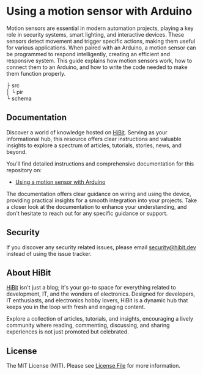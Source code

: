 # Using a motion sensor with Arduino
Motion sensors are essential in modern automation projects, playing a key role in security systems, smart lighting, and interactive devices. These sensors detect movement and trigger specific actions, making them useful for various applications. When paired with an Arduino, a motion sensor can be programmed to respond intelligently, creating an efficient and responsive system. This guide explains how motion sensors work, how to connect them to an Arduino, and how to write the code needed to make them function properly.  

├ src  
│  └ pir  
└ schema  

## Documentation
Discover a world of knowledge hosted on [HiBit](https://www.hibit.dev). Serving as your informational hub, this resource offers clear instructions and valuable insights to explore a spectrum of articles, tutorials, stories, news, and beyond.  

You'll find detailed instructions and comprehensive documentation for this repository on:
- [Using a motion sensor with Arduino](https://www.hibit.dev/posts/233/using-a-motion-sensor-with-arduino)

The documentation offers clear guidance on wiring and using the device, providing practical insights for a smooth integration into your projects. Take a closer look at the documentation to enhance your understanding, and don't hesitate to reach out for any specific guidance or support.

## Security
If you discover any security related issues, please email security@hibit.dev instead of using the issue tracker.

## About HiBit
[HiBit](https://www.hibit.dev) isn't just a blog; it's your go-to space for everything related to development, IT, and the wonders of electronics. Designed for developers, IT enthusiasts, and electronics hobby lovers, HiBit is a dynamic hub that keeps you in the loop with fresh and engaging content.  

Explore a collection of articles, tutorials, and insights, encouraging a lively community where reading, commenting, discussing, and sharing experiences is not just promoted but celebrated.

## License
The MIT License (MIT). Please see [License File](LICENSE) for more information.
